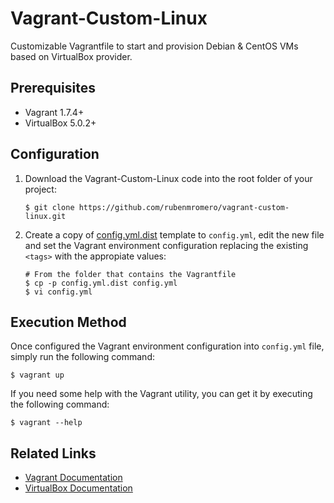 # Vagrant-Custom-Linux

Customizable Vagrantfile to start and provision Debian & CentOS VMs based on VirtualBox provider.

## Prerequisites

* Vagrant 1.7.4+
* VirtualBox 5.0.2+

## Configuration

1. Download the Vagrant-Custom-Linux code into the root folder of your project:

       $ git clone https://github.com/rubenmromero/vagrant-custom-linux.git

2. Create a copy of [config.yml.dist](config.yml.dist) template to `config.yml`, edit the new file and set the Vagrant environment configuration replacing the existing `<tags>` with the appropiate values:

       # From the folder that contains the Vagrantfile
       $ cp -p config.yml.dist config.yml
       $ vi config.yml

## Execution Method

Once configured the Vagrant environment configuration into `config.yml` file, simply run the following command:

    $ vagrant up

If you need some help with the Vagrant utility, you can get it by executing the following command:

    $ vagrant --help

## Related Links

* [Vagrant Documentation](https://www.vagrantup.com/docs/index.html)
* [VirtualBox Documentation](https://www.virtualbox.org/wiki/Documentation)
